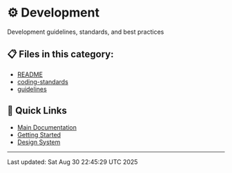 # ⚙️ Development

Development guidelines, standards, and best practices

## 📋 Files in this category:

- [README](./.md)
- [coding-standards](./.md)
- [guidelines](./.md)

## 🔗 Quick Links

- [Main Documentation](../README.md)
- [Getting Started](../01-getting-started/README.md)
- [Design System](../02-design-system/README.md)

---
Last updated: Sat Aug 30 22:45:29 UTC 2025
